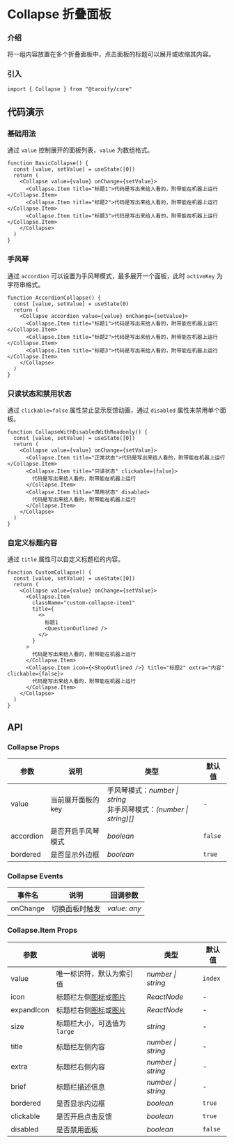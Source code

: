 # Collapse 折叠面板

### 介绍

将一组内容放置在多个折叠面板中，点击面板的标题可以展开或收缩其内容。

### 引入

```tsx
import { Collapse } from "@taroify/core"
```

## 代码演示

### 基础用法

通过 `value` 控制展开的面板列表，`value` 为数组格式。

```tsx
function BasicCollapse() {
  const [value, setValue] = useState([0])
  return (
    <Collapse value={value} onChange={setValue}>
      <Collapse.Item title="标题1">代码是写出来给人看的，附带能在机器上运行</Collapse.Item>
      <Collapse.Item title="标题2">代码是写出来给人看的，附带能在机器上运行</Collapse.Item>
      <Collapse.Item title="标题3">代码是写出来给人看的，附带能在机器上运行</Collapse.Item>
    </Collapse>
  )
}
```

### 手风琴

通过 `accordion` 可以设置为手风琴模式，最多展开一个面板，此时 `activeKey` 为字符串格式。

```tsx
function AccordionCollapse() {
  const [value, setValue] = useState(0)
  return (
    <Collapse accordion value={value} onChange={setValue}>
      <Collapse.Item title="标题1">代码是写出来给人看的，附带能在机器上运行</Collapse.Item>
      <Collapse.Item title="标题2">代码是写出来给人看的，附带能在机器上运行</Collapse.Item>
      <Collapse.Item title="标题3">代码是写出来给人看的，附带能在机器上运行</Collapse.Item>
    </Collapse>
  )
}
```

### 只读状态和禁用状态

通过 `clickable=false` 属性禁止显示反馈动画，通过 `disabled` 属性来禁用单个面板。

```tsx
function CollapseWithDisabledWithReadonly() {
  const [value, setValue] = useState([0])
  return (
    <Collapse value={value} onChange={setValue}>
      <Collapse.Item title="正常状态">代码是写出来给人看的，附带能在机器上运行</Collapse.Item>
      <Collapse.Item title="只读状态" clickable={false}>
        代码是写出来给人看的，附带能在机器上运行
      </Collapse.Item>
      <Collapse.Item title="禁用状态" disabled>
        代码是写出来给人看的，附带能在机器上运行
      </Collapse.Item>
    </Collapse>
  )
}
```

### 自定义标题内容

通过 `title` 属性可以自定义标题栏的内容。

```tsx
function CustomCollapse() {
  const [value, setValue] = useState([0])
  return (
    <Collapse value={value} onChange={setValue}>
      <Collapse.Item
        className="custom-collapse-item1"
        title={
          <>
            标题1
            <QuestionOutlined />
          </>
        }
      >
        代码是写出来给人看的，附带能在机器上运行
      </Collapse.Item>
      <Collapse.Item icon={<ShopOutlined />} title="标题2" extra="内容" clickable={false}>
        代码是写出来给人看的，附带能在机器上运行
      </Collapse.Item>
    </Collapse>
  )
}
```

## API

### Collapse Props

| 参数 | 说明 | 类型 | 默认值 |
| --- | --- | --- | --- |
| value | 当前展开面板的 key | 手风琴模式：_number \| string_<br>非手风琴模式：_(number \| string)[]_ | - |
| accordion | 是否开启手风琴模式 | _boolean_ | `false` |
| bordered | 是否显示外边框 | _boolean_ | `true` |

### Collapse Events

| 事件名 | 说明           | 回调参数                                 |
| ------ | -------------- | ---------------------------------------- |
| onChange | 切换面板时触发 | _value: any_ |

### Collapse.Item Props

| 参数 | 说明 | 类型 | 默认值 |
| --- | --- | --- | --- |
| value | 唯一标识符，默认为索引值 | _number \| string_ | `index` |
| icon | 标题栏左侧[图标](/components/icon)或[图片](/components/image) | _ReactNode_ | - |
| expandIcon | 标题栏右侧[图标](/components/icon)或[图片](/components/image) | _ReactNode_ | - |
| size | 标题栏大小，可选值为 `large` | _string_ | - |
| title | 标题栏左侧内容 | _number \| string_ | - |
| extra | 标题栏右侧内容 | _number \| string_ | - |
| brief | 标题栏描述信息 | _number \| string_ | - |
| bordered | 是否显示内边框 | _boolean_ | `true` |
| clickable| 是否开启点击反馈 | _boolean_ | `true` |
| disabled | 是否禁用面板 | _boolean_ | `false` |
